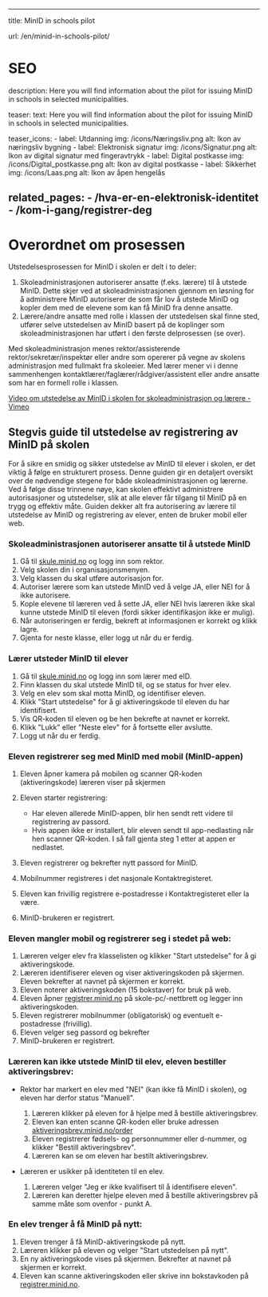 
---
title: MinID in schools pilot

url: /en/minid-in-schools-pilot/

# SEO
description: Here you will find information about the pilot for issuing MinID in schools in selected municipalities.

teaser: 
    text: Here you will find information about the pilot for issuing MinID in schools in selected municipalities.

teaser_icons:
    - label: Utdanning
      img: /icons/Næringsliv.png
      alt: Ikon av næringsliv bygning
    - label: Elektronisk signatur
      img: /icons/Signatur.png
      alt: Ikon av digital signatur med fingeravtrykk
    - label: Digital postkasse
      img: /icons/Digital_postkasse.png
      alt: Ikon av digital postkasse
    - label: Sikkerhet
      img: /icons/Laas.png
      alt: Ikon av åpen hengelås

related_pages:
    - /hva-er-en-elektronisk-identitet
    - /kom-i-gang/registrer-deg
---

# Overordnet om prosessen 

Utstedelsesprosessen for MinID i skolen er delt i to deler: 
1. Skoleadministrasjonen autoriserer ansatte (f.eks. lærere) til å utstede MinID. Dette skjer ved at skoleadministrasjonen gjennom en løsning for å administrere MinID autoriserer de som får lov å utstede MinID og kopler dem med de elevene som kan få MinID fra denne ansatte.  
2. Lærere/andre ansatte med rolle i klassen der utstedelsen skal finne sted, utfører selve utstedelsen av MinID basert på de koplinger som skoleadministrasjonen har utført i den første delprosessen (se over).  

Med skoleadministrasjon menes rektor/assisterende rektor/sekretær/inspektør eller andre som opererer på vegne av skolens administrasjon med fullmakt fra skoleeier. 
Med lærer mener vi i denne sammenhengen kontaktlærer/faglærer/rådgiver/assistent eller andre ansatte som har en formell rolle i klassen. 

[Video om utstedelse av MinID i skolen for skoleadministrasjon og lærere - Vimeo](https://vimeo.com/1020878327/b06705cb02?ts=0&share=copy)

## Stegvis guide til utstedelse av registrering av MinID på skolen
For å sikre en smidig og sikker utstedelse av MinID til elever i skolen, er det viktig å følge en strukturert prosess. Denne guiden gir en detaljert oversikt over de nødvendige stegene for både skoleadministrasjonen og lærerne. Ved å følge disse trinnene nøye, kan skolen effektivt administrere autorisasjoner og utstedelser, slik at alle elever får tilgang til MinID på en trygg og effektiv måte. Guiden dekker alt fra autorisering av lærere til utstedelse av MinID og registrering av elever, enten de bruker mobil eller web.

### Skoleadministrasjonen autoriserer ansatte til å utstede MinID

1. Gå til [skule.minid.no](https://skule.minid.no) og logg inn som rektor.
2. Velg skolen din i organisasjonsmenyen.
3. Velg klassen du skal utføre autorisasjon for.
4. Autoriser lærere som kan utstede MinID ved å velge JA, eller NEI for å ikke autorisere.
5. Kople elevene til læreren ved å sette JA, eller NEI hvis læreren ikke skal kunne utstede MinID til eleven (fordi sikker identifikasjon ikke er mulig).
6. Når autoriseringen er ferdig, bekreft at informasjonen er korrekt og klikk lagre.
7. Gjenta for neste klasse, eller logg ut når du er ferdig.

### Lærer utsteder MinID til elever

1. Gå til [skule.minid.no](https://skule.minid.no) og logg inn som lærer med eID.
2. Finn klassen du skal utstede MinID til, og se status for hver elev.
3. Velg en elev som skal motta MinID, og identifiser eleven.
4. Klikk "Start utstedelse" for å gi aktiveringskode til eleven du har identifisert.
5. Vis QR-koden til eleven og be hen bekrefte at navnet er korrekt.
6. Klikk "Lukk" eller "Neste elev" for å fortsette eller avslutte.
7. Logg ut når du er ferdig.

### Eleven registrerer seg med MinID med mobil (MinID-appen)

1. Eleven åpner kamera på mobilen og scanner QR-koden (aktiveringskode) læreren viser på skjermen
2. Eleven starter registrering:      
    
    - Har eleven allerede MinID-appen, blir hen sendt rett videre til registrering av passord.        
    - Hvis appen ikke er installert, blir eleven sendt til app-nedlasting når hen scanner QR-koden. I så fall gjenta steg 1 etter at appen er nedlastet.
3. Eleven registrerer og bekrefter nytt passord for MinID.
4. Mobilnummer registreres i det nasjonale Kontaktregisteret.
5. Eleven kan frivillig registrere e-postadresse i Kontaktregisteret eller la være.
6. MinID-brukeren er registrert.

### Eleven mangler mobil og registrerer seg i stedet på web:

1. Læreren velger elev fra klasselisten og klikker "Start utstedelse" for å gi aktiveringskode.
2. Læreren identifiserer eleven og viser aktiveringskoden på skjermen. Eleven bekrefter at navnet på skjermen er korrekt.
3. Eleven noterer aktiveringskoden (15 bokstaver) for bruk på web.
4. Eleven åpner [registrer.minid.no](https://registrer.minid.no) på skole-pc/-nettbrett og legger inn aktiveringskoden.
5. Eleven registrerer mobilnummer (obligatorisk) og eventuelt e-postadresse (frivillig).
6. Eleven velger seg passord og bekrefter
7. MinID-brukeren er registrert.

### Læreren kan ikke utstede MinID til elev, eleven bestiller aktiveringsbrev:

- Rektor har markert en elev med "NEI" (kan ikke få MinID i skolen), og eleven har derfor status "Manuell".

    1. Læreren klikker på eleven for å hjelpe med å bestille aktiveringsbrev.
    2. Eleven kan enten scanne QR-koden eller bruke adressen [aktiveringsbrev.minid.no/order](https://aktiveringsbrev.minid.no/order)
    3. Eleven registrerer fødsels- og personnummer eller d-nummer, og klikker "Bestill aktiveringsbrev".
    4. Læreren kan se om eleven har bestilt aktiveringsbrev.

- Læreren er usikker på identiteten til en elev.  

    1. Læreren velger "Jeg er ikke kvalifisert til å identifisere eleven". 
    2. Læreren kan deretter hjelpe eleven med å bestille aktiveringsbrev på samme måte som ovenfor - punkt A.

### En elev trenger å få MinID på nytt:

1. Eleven trenger å få MinID-aktiveringskode på nytt.
2. Læreren klikker på eleven og velger "Start utstedelsen på nytt".
3. En ny aktiveringskode vises på skjermen. Bekrefter at navnet på skjermen er korrekt.
4. Eleven kan scanne aktiveringskoden eller skrive inn bokstavkoden på [registrer.minid.no](https://registrer.minid.no).
